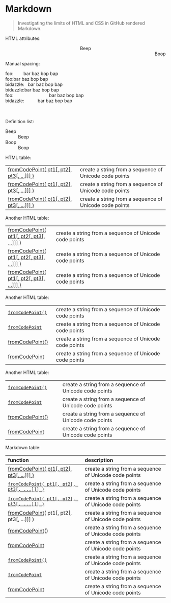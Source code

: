 # Markdown

> Investigating the limits of HTML and CSS in GitHub rendered Markdown.

HTML attributes:

<div>
	<div align="center">Beep</div>
	<div dir="rtl">Boop</div>
</div>

Manual spacing:

<div>
	<div>
		foo:&nbsp;&nbsp;&nbsp;&nbsp;&nbsp;&nbsp;&nbsp;&nbsp;bar baz bop bap
	</div>
	<div>
		foo:<em hidden>........</em>bar baz bop bap
	</div>
	<div>
		bidazzle:&nbsp;&nbsp;&nbsp;bar baz bop bap
	</div>
	<div>
		biduzzle:<em hidden>...</em>bar baz bop bap
	</div>
	<div>
		foo:&#x2003;&#x2003;&#x2003;&#x2003;&#x2003;&#x2003;&#x2003;&#x2003;bar baz bop bap
	</div>
	<div>
		bidazzle:&#x2003;&#x2003;&#x2003;bar baz bop bap
	</div>
	<br>
	<br>
</div>

Definition list:

<dl>
	<dt>Beep</dt>
	<dd>Beep</dd>
	<dt>Boop</dt>
	<dd>Boop</dd>
</dl>

HTML table:

<table>
	<tbody>
		<tr>
			<td align="left"><a href="https://github.com/stdlib-js/stdlib/tree/develop/lib/node_modules/@stdlib/string/from-code-point">fromCodePoint( pt1[, pt2[, pt3[, ...]]] )</a></td>
			<td align="left">create a string from a sequence of Unicode code points</td>
		</tr>
		<tr>
			<td align="left"><a href="https://github.com/stdlib-js/stdlib/tree/develop/lib/node_modules/@stdlib/string/from-code-point">fromCodePoint( pt1[, pt2[, pt3[, ...]]] )</a></td>
			<td align="left">create a string from a sequence of Unicode code points</td>
		</tr>
		<tr>
			<td align="left"><a href="https://github.com/stdlib-js/stdlib/tree/develop/lib/node_modules/@stdlib/string/from-code-point">fromCodePoint( pt1[, pt2[, pt3[, ...]]] )</a></td>
			<td align="left">create a string from a sequence of Unicode code points</td>
		</tr>
	</tbody>
</table>

Another HTML table:

<table width="100%">
	<tbody>
		<tr>
			<td width="30%" align="left"><a href="https://github.com/stdlib-js/stdlib/tree/develop/lib/node_modules/@stdlib/string/from-code-point">fromCodePoint( pt1[, pt2[, pt3[, ...]]] )</a></td>
			<td width="70%" align="left">create a string from a sequence of Unicode code points</td>
		</tr>
		<tr>
			<td width="30%" align="left"><a href="https://github.com/stdlib-js/stdlib/tree/develop/lib/node_modules/@stdlib/string/from-code-point">fromCodePoint( pt1[, pt2[, pt3[, ...]]] )</a></td>
			<td width="70%" align="left">create a string from a sequence of Unicode code points</td>
		</tr>
		<tr>
			<td width="30%" align="left"><a href="https://github.com/stdlib-js/stdlib/tree/develop/lib/node_modules/@stdlib/string/from-code-point">fromCodePoint( pt1[, pt2[, pt3[, ...]]] )</a></td>
			<td width="70%" align="left">create a string from a sequence of Unicode code points</td>
		</tr>
	</tbody>
</table>

Another HTML table:

<table width="100%">
	<tbody width="100%">
		<tr width="100%">
			<td width="30%" align="left"><a href="https://github.com/stdlib-js/stdlib/tree/develop/lib/node_modules/@stdlib/string/from-code-point"><code>fromCodePoint()</code></a></td>
			<td width="70%" align="left">create a string from a sequence of Unicode code points</td>
		</tr>
		<tr width="100%">
			<td width="30%" align="left"><a href="https://github.com/stdlib-js/stdlib/tree/develop/lib/node_modules/@stdlib/string/from-code-point"><code>fromCodePoint</code></a></td>
			<td width="70%" align="left">create a string from a sequence of Unicode code points</td>
		</tr>
		<tr width="100%">
			<td width="30%" align="left"><a href="https://github.com/stdlib-js/stdlib/tree/develop/lib/node_modules/@stdlib/string/from-code-point">fromCodePoint()</a></td>
			<td width="70%" align="left">create a string from a sequence of Unicode code points</td>
		</tr>
		<tr width="100%">
			<td width="30%" align="left"><a href="https://github.com/stdlib-js/stdlib/tree/develop/lib/node_modules/@stdlib/string/from-code-point">fromCodePoint</a></td>
			<td width="70%" align="left">create a string from a sequence of Unicode code points</td>
		</tr>
	</tbody>
</table>

Another HTML table:

<table width="100%">
	<tbody>
		<tr>
			<td width="200px" align="left"><a href="https://github.com/stdlib-js/stdlib/tree/develop/lib/node_modules/@stdlib/string/from-code-point"><code>fromCodePoint()</code></a></td>
			<td width="680px" align="left">create a string from a sequence of Unicode code points</td>
		</tr>
		<tr>
			<td width="200px" align="left"><a href="https://github.com/stdlib-js/stdlib/tree/develop/lib/node_modules/@stdlib/string/from-code-point"><code>fromCodePoint</code></a></td>
			<td width="680px" align="left">create a string from a sequence of Unicode code points</td>
		</tr>
		<tr>
			<td width="200px" align="left"><a href="https://github.com/stdlib-js/stdlib/tree/develop/lib/node_modules/@stdlib/string/from-code-point">fromCodePoint()</a></td>
			<td width="680px" align="left">create a string from a sequence of Unicode code points</td>
		</tr>
		<tr>
			<td width="200px" align="left"><a href="https://github.com/stdlib-js/stdlib/tree/develop/lib/node_modules/@stdlib/string/from-code-point">fromCodePoint</a></td>
			<td width="680px" align="left">create a string from a sequence of Unicode code points</td>
		</tr>
	</tbody>
</table>

Markdown table:

| function | description |
|:--- |:--- |
| [fromCodePoint( pt1\[, pt2\[, pt3\[, ...\]\]\] )](https://github.com/stdlib-js/stdlib/tree/develop/lib/node_modules/@stdlib/string/from-code-point) | create a string from a sequence of Unicode code points |
| [`fromCodePoint( pt1[, pt2[, pt3[, ...]]] )`](https://github.com/stdlib-js/stdlib/tree/develop/lib/node_modules/@stdlib/string/from-code-point) | create a string from a sequence of Unicode code points |
| [`fromCodePoint( pt1[, pt2[, pt3[, ...]]] )`](https://github.com/stdlib-js/stdlib/tree/develop/lib/node_modules/@stdlib/string/from-code-point) | create a string from a sequence of Unicode code points |
| [fromCodePoint](https://github.com/stdlib-js/stdlib/tree/develop/lib/node_modules/@stdlib/string/from-code-point)( pt1\[, pt2\[, pt3\[, ...]]] ) | create a string from a sequence of Unicode code points |
| [fromCodePoint](https://github.com/stdlib-js/stdlib/tree/develop/lib/node_modules/@stdlib/string/from-code-point)() | create a string from a sequence of Unicode code points |
| [fromCodePoint](https://github.com/stdlib-js/stdlib/tree/develop/lib/node_modules/@stdlib/string/from-code-point) | create a string from a sequence of Unicode code points |
| [`fromCodePoint()`](https://github.com/stdlib-js/stdlib/tree/develop/lib/node_modules/@stdlib/string/from-code-point) | create a string from a sequence of Unicode code points |
| [`fromCodePoint`](https://github.com/stdlib-js/stdlib/tree/develop/lib/node_modules/@stdlib/string/from-code-point) | create a string from a sequence of Unicode code points |
| [fromCodePoint](https://github.com/stdlib-js/stdlib/tree/develop/lib/node_modules/@stdlib/string/from-code-point) | create a string from a sequence of Unicode code points |